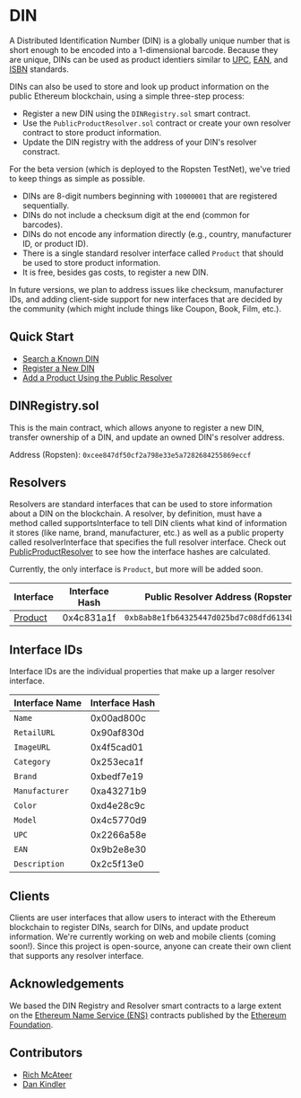 # DIN
A Distributed Identification Number (DIN) is a globally unique number that is short enough to be encoded into a 1-dimensional barcode. Because they are unique, DINs can be used as product identiers similar to [UPC](https://en.wikipedia.org/wiki/Universal_Product_Code), [EAN](https://en.wikipedia.org/wiki/International_Article_Number), and [ISBN](https://en.wikipedia.org/wiki/International_Standard_Book_Number) standards.

DINs can also be used to store and look up product information on the public Ethereum blockchain, using a simple three-step process:
* Register a new DIN using the `DINRegistry.sol` smart contract.
* Use the `PublicProductResolver.sol` contract or create your own resolver contract to store product information.
* Update the DIN registry with the address of your DIN's resolver constract.

For the beta version (which is deployed to the Ropsten TestNet), we've tried to keep things as simple as possible.
* DINs are 8-digit numbers beginning with `10000001` that are registered sequentially.
* DINs do not include a checksum digit at the end (common for barcodes).
* DINs do not encode any information directly (e.g., country, manufacturer ID, or product ID).
* There is a single standard resolver interface called `Product` that should be used to store product information.
* It is free, besides gas costs, to register a new DIN.

In future versions, we plan to address issues like checksum, manufacturer IDs, and adding client-side support for new interfaces that are decided by the community (which might include things like Coupon, Book, Film, etc.).

## Quick Start

* [Search a Known DIN](docs/quickstart-search.md)
* [Register a New DIN](docs/quickstart-register.md)
* [Add a Product Using the Public Resolver](docs/quickstart-public-resolver.md)

## DINRegistry.sol

This is the main contract, which allows anyone to register a new DIN, transfer ownership of a DIN, and update an owned DIN's resolver address.

Address (Ropsten): `0xcee847df50cf2a798e33e5a7282684255869eccf`

## Resolvers

Resolvers are standard interfaces that can be used to store information about a DIN on the blockchain. A resolver, by definition, must have a method called supportsInterface to tell DIN clients what kind of information it stores (like name, brand, manufacturer, etc.) as well as a public property called resolverInterface that specifies the full resolver interface. Check out [PublicProductResolver](contracts/PublicProductResolver.sol) to see how the interface hashes are calculated.

Currently, the only interface is `Product`, but more will be added soon.

| Interface                         | Interface Hash | Public Resolver Address (Ropsten)            |
| --------------------------------- | ---------------| -------------------------------------------- |
| [Product](interfaces/Product.sol) | 0x4c831a1f     | `0xb8ab8e1fb64325447d025bd7c08dfd6134b7d11f` |

## Interface IDs

Interface IDs are the individual properties that make up a larger resolver interface.

| Interface Name                    | Interface Hash |
| --------------------------------- | ---------------|
| `Name`                            | 0x00ad800c     |
| `RetailURL`                       | 0x90af830d     |
| `ImageURL`                        | 0x4f5cad01     |
| `Category`                        | 0x253eca1f     |
| `Brand`                           | 0xbedf7e19     |
| `Manufacturer`                    | 0xa43271b9     |
| `Color`                           | 0xd4e28c9c     |
| `Model`                           | 0x4c5770d9     |
| `UPC`                             | 0x2266a58e     |
| `EAN`                             | 0x9b2e8e30     |
| `Description`                     | 0x2c5f13e0     |

## Clients

Clients are user interfaces that allow users to interact with the Ethereum blockchain to register DINs, search for DINs, and update product information. We're currently working on web and mobile clients (coming soon!). Since this project is open-source, anyone can create their own client that supports any resolver interface.

## Acknowledgements

We based the DIN Registry and Resolver smart contracts to a large extent on the [Ethereum Name Service (ENS)](https://github.com/ethereum/ens) contracts published by the [Ethereum Foundation](https://ethereum.org/).

## Contributors
* [Rich McAteer](https://github.com/richmcateer)
* [Dan Kindler](https://github.com/dkindler)


